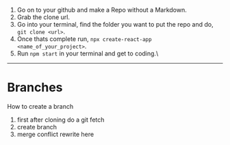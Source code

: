 1.  Go on to your github and make a Repo without a Markdown.
2.  Grab the clone url.
3.  Go into your terminal, find the folder you want to put the repo and do, `git clone <url>`.
4.  Once thats complete run, `npx create-react-app <name_of_your_project>`.
5.  Run `npm start` in your terminal and get to coding.\

---

# Branches

How to create a branch

1. first after cloning do a git fetch
2. create branch
3. merge conflict rewrite here

